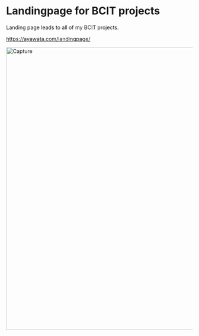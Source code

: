 # Landingpage for BCIT projects
Landing page leads to all of my BCIT projects.

https://ayawata.com/landingpage/

<img width="762" alt="Capture" src="https://user-images.githubusercontent.com/67760032/123186816-ce153a00-d44d-11eb-8611-82a503a9d434.PNG">



